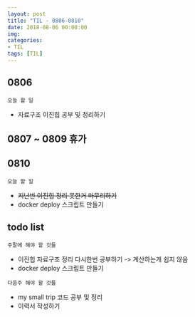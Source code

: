 ```yaml
---
layout: post
title: "TIL - 0806-0810"
date: 2018-08-06 00:00:00
img:
categories:
- TIL
tags: [TIL]
---
```


## 0806
`오늘 할 일`
- 자료구조 이진힙 공부 및 정리하기

## 0807 ~ 0809 휴가

## 0810
`오늘 할 일`
- <s>지난번 이진힙 정리 못한거 마무리하기</s>
- docker deploy 스크립트 만들기

## todo list
`주말에 해야 할 것들`
- 이진힙 자료구조 정리 다시한번 공부하기 -> 계산하는게 쉽지 않음
- docker deploy 스크립트 만들기

`다음주 해야 할 것들`
- my small trip 코드 공부 및 정리
- 이력서 작성하기
